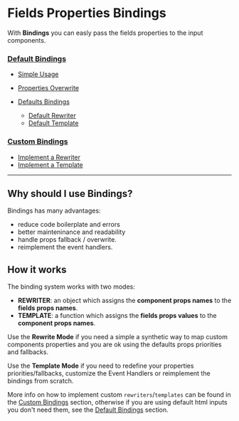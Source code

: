 # Fields Properties Bindings

With **Bindings** you can easly pass the fields properties to the input components.


### [Default Bindings](default.md)
  * [Simple Usage](default.md#simple-usage)
  * [Properties Overwrite](default.md#properties-overwrite)


  * [Defaults Bindings](default.md#warning)
    * [Default Rewriter](default.md#default-rewriter)
    * [Default Template](default.md#default-template)

### [Custom Bindings](custom.md)
  * [Implement a Rewriter](custom.md#implement-a-rewriter)
  * [Implement a Template](custom.md#implement-a-template)

---

## Why should I use Bindings?

Bindings has many advantages:

- reduce code boilerplate and errors
- better mainteninance and readability
- handle props fallback / overwrite.
- reimplement the event handlers.


## How it works

The binding system works with two modes:

* **REWRITER**: an object which assigns the **component props names** to the **fields props names**.
* **TEMPLATE**: a function which assigns the  **fields props values** to the **component props names**.


Use the **Rewrite Mode** if you need a simple a synthetic way to map custom components properties and you are ok using the defaults props priorities and fallbacks.

Use the **Template Mode** if you need to redefine your properties priorities/fallbacks, customize the Event Handlers or reimplement the bindings from scratch.

More info on how to implement custom `rewriters`/`templates` can be found in the [Custom Bindings](custom.md) section, otherwise if you are using default html inputs you don't need them, see the [Default Bindings](default.md) section.
